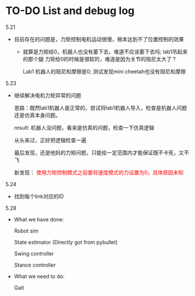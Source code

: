 # TO-DO List and debug log

5.21

* 目前存在的问题是，力矩控制电机运动很慢，根本达到不了位置控制的效果

  * 就算是力矩给0，机器人也没有萎下去，难道不应该萎下去吗; lab1吊起来的那个腿 力矩给0的时候是很软的，难道是因为关节的阻尼太大了？

    Lab1 机器人的阻尼和摩擦是0; 测试发现mini cheetah也没有阻尼和摩擦



5.23

* 继续解决电机力矩异常的问题

  思路：既然lab1机器人是正常的，尝试将lab1机器人导入，检查是机器人问题还是仿真本身问题。

  result: 机器人没问题，看来是仿真的问题，检查一下仿真逻辑

  从头来过，正好把逻辑检查一遍

  

  最后发现，还是他妈的力矩问题，只能给一定范围内才能保证既不卡死，又不飞

  新发现：<font color = red> 使用力矩控制模式之前要将速度模式的力设置为0，具体原因未知</font>

  

5.24

* 找到每个link对应的ID



5.28
* What we have done:

  Robot sim
  
  State estimator (Directly got from pybullet)
  
  Swing controller
  
  Stance controller

* What we need to do:

  Gait



